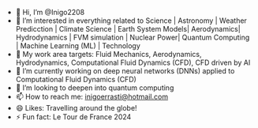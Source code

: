 - 👋 Hi, I’m @Inigo2208
- 👀 I’m interested in everything related to Science | Astronomy | Weather Predicction | Climate Science | Earth System Models| Aerodynamics|  Hydrodynamics | FVM simulation | Nuclear Power| Quantum Computing |  Machine Learning (ML) | Technology
- 🌱 My work area targets: Fluid Mechanics, Aerodynamics, Hydrodynamics, Computational Fluid Dynamics (CFD), CFD driven by AI
- 🌱 I’m currently working on deep neural networks (DNNs) applied to Computational Fluid Dynamics (CFD)
- 💞️ I’m looking to deepen into quantum computing
- 📫 How to reach me: inigoerrasti@hotmail.com
- 😄 Likes: Travelling around the globe!
- ⚡ Fun fact: Le Tour de France 2024

<!---
Inigo2208/Inigo2208 is a ✨ special ✨ repository because its `README.md` (this file) appears on your GitHub profile.
You can click the Preview link to take a look at your changes.
--->
